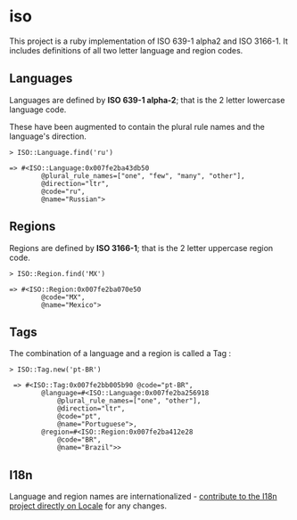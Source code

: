 # iso

This project is a ruby implementation of ISO 639-1 alpha2 and ISO 3166-1. It includes definitions of all two letter language and region codes.

## Languages

Languages are defined by **ISO 639-1 alpha-2**; that is the 2 letter lowercase language code.

These have been augmented to contain the plural rule names and the language's direction.

	> ISO::Language.find('ru')
	
	=> #<ISO::Language:0x007fe2ba43db50
			@plural_rule_names=["one", "few", "many", "other"],
			@direction="ltr",
			@code="ru",
			@name="Russian">

## Regions

Regions are defined by **ISO 3166-1**; that is the 2 letter uppercase region code.

	> ISO::Region.find('MX')
	
	=> #<ISO::Region:0x007fe2ba070e50
			@code="MX",
			@name="Mexico"> 
	
## Tags

The combination of a language and a region is called a Tag :

	> ISO::Tag.new('pt-BR')

	 => #<ISO::Tag:0x007fe2bb005b90 @code="pt-BR",
	 	 	@language=#<ISO::Language:0x007fe2ba256918
	 			@plural_rule_names=["one", "other"],
			  	@direction="ltr",
		  		@code="pt",
	  			@name="Portuguese">,
	 		@region=#<ISO::Region:0x007fe2ba412e28
				@code="BR",
				@name="Brazil">>
				
## I18n

Language and region names are internationalized - [contribute to the I18n project directly on Locale](http://www.localeapp.com/projects/1763) for any changes.